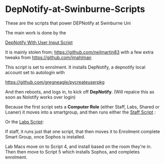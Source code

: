 # DepNotify-at-Swinburne-Scripts
These are the scripts that power DEPNotify at Swinburne Uni

The main work is done by the 

[DepNotify With User Input Script](https://github.com/fulltimecasual/DepNotify-at-Swinburne-Scripts/blob/master/1.%20DepNotify%20with%20User%20Input.sh)

It is mainly stolen from; https://github.com/neilmartin83 with a few extra tweaks from https://github.com/jmahlman 

This script is set to enrolment. It installs DepNotify, a depnotify local account set to autologin with 

https://github.com/gregneagle/pycreateuserpkg

And then reboots, and logs in, to kick off __DepNotify__. (Will repalce this as soon as Nolotify works over login)

Because the first script sets a __Computer Role__ (either Staff, Labs, Shared or Loaner) it moves into a smartgroup, and then runs either the [Staff Script](https://github.com/fulltimecasual/DepNotify-at-Swinburne-Scripts/blob/master/2.%20DEP%20-%20Complete%20Staff%20Enrolment%202019.sh) :


Or the [Labs Script](https://github.com/fulltimecasual/DepNotify-at-Swinburne-Scripts/blob/master/3.%20DEP%20-%20Install%20SOE%20Software%20Student%20Labs%202019.sh): 

If staff, it runs just that one script, that then moves it to Enrolment complete Smart Group, once Sophos is installed. 

Lab Macs move on to Script 4, and install based on the room they're in. Then then move to Script 5 which installs Sophos, and completes enrolment. 
